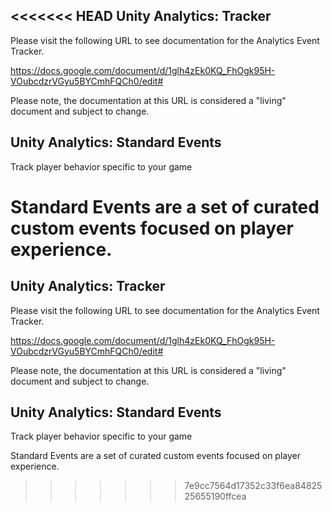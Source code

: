 <<<<<<< HEAD
Unity Analytics: Tracker
------------------------------
Please visit the following URL to see documentation for the Analytics Event Tracker.

https://docs.google.com/document/d/1glh4zEk0KQ_FhOgk95H-VOubcdzrVGyu5BYCmhFQCh0/edit#

Please note, the documentation at this URL is considered a "living" document and subject to change.


Unity Analytics: Standard Events
------------------------------
Track player behavior specific to your game

Standard Events are a set of curated custom events focused on player experience.
=======
Unity Analytics: Tracker
------------------------------
Please visit the following URL to see documentation for the Analytics Event Tracker.

https://docs.google.com/document/d/1glh4zEk0KQ_FhOgk95H-VOubcdzrVGyu5BYCmhFQCh0/edit#

Please note, the documentation at this URL is considered a "living" document and subject to change.


Unity Analytics: Standard Events
------------------------------
Track player behavior specific to your game

Standard Events are a set of curated custom events focused on player experience.
>>>>>>> 7e9cc7564d17352c33f6ea8482525655190ffcea
